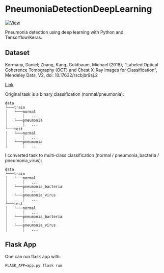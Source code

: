 # PneumoniaDetectionDeepLearning

[![View](https://img.shields.io/badge/View%20in%20nbviewer-View%20-orange)](https://nbviewer.jupyter.org/github/mrtkp9993/PneumoniaDetectionDeepLearning/blob/main/notebook_wip.ipynb)

Pneumonia detection using deep learning with Python and Tensorflow/Keras.

## Dataset

Kermany, Daniel; Zhang, Kang; Goldbaum, Michael (2018), “Labeled Optical Coherence Tomography (OCT) and Chest X-Ray Images for Classification”, Mendeley Data, V2, doi: 10.17632/rscbjbr9sj.2

[Link](https://data.mendeley.com/datasets/rscbjbr9sj/2)

Original task is a binary classification (normal/pneumonia):

```
data
└───train
│   └───normal
│       │   ...
│   └───pneumonia
│       │   ...
└───test
│   └───normal
│       │   ...
│   └───pneumonia
│       │   ...
```

I converted task to multi-class classification (normal / pneumonia_bacteria / pneumonia_virus):

```
data
└───train
│   └───normal
│       │   ...
│   └───pneumonia_bacteria
│       │   ...
│   └───pneumonia_virus
│       │   ...
└───test
│   └───normal
│       │   ...
│   └───pneumonia_bacteria
│       │   ...
│   └───pneumonia_virus
│       │   ...
```

## Flask App

One can run flask app with:

```
FLASK_APP=app.py flask run
```

